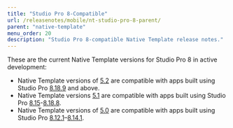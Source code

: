 ```yaml
---
title: "Studio Pro 8-Compatible"
url: /releasenotes/mobile/nt-studio-pro-8-parent/
parent: "native-template"
menu_order: 20
description: "Studio Pro 8-compatible Native Template release notes."
---
```


These are the current Native Template versions for Studio Pro 8 in active development:

* Native Template versions of [5.2](nt-5.2-rn) are compatible with apps built using Studio Pro [8.18.9](/releasenotes/studio-pro/8.18#8189) and above.
* Native Template versions [5.1](nt-5.1-rn) are compatible with apps built using Studio Pro [8.15](/releasenotes/studio-pro/8.15)-[8.18.8](/releasenotes/studio-pro/8.18#8188).
* Native Template versions of [5.0](nt-5.0-rn) are compatible with apps built using Studio Pro [8.12.1](/releasenotes/studio-pro/8.12#8121)–[8.14.1](/releasenotes/studio-pro/8.14). 